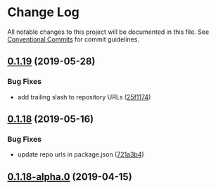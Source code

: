 # Change Log

All notable changes to this project will be documented in this file.
See [Conventional Commits](https://conventionalcommits.org) for commit guidelines.

## [0.1.19](https://github.com/datacamp-engineering/design-system/tree/master/packages/stylesheets/table/compare/@datacamp/waffles-table@0.1.18...@datacamp/waffles-table@0.1.19) (2019-05-28)


### Bug Fixes

* add trailing slash to repository URLs ([25f1174](https://github.com/datacamp-engineering/design-system/tree/master/packages/stylesheets/table/commit/25f1174))





## [0.1.18](https://github.com/datacamp-engineering/design-system/tree/master/packages/stylesheets/table/compare/@datacamp/waffles-table@0.1.18-alpha.0...@datacamp/waffles-table@0.1.18) (2019-05-16)


### Bug Fixes

* update repo urls in package.json ([721a3b4](https://github.com/datacamp-engineering/design-system/tree/master/packages/stylesheets/table/commit/721a3b4))





## [0.1.18-alpha.0](https://github.com/datacamp/design-system/compare/@datacamp/waffles-table@0.1.18-alpha.0...@datacamp/waffles-table@0.1.18-alpha.0) (2019-04-15)
